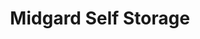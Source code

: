 ---
title: "Midgard Self Storage"
url: /fayetteville/midgard-self-storage-ga-314/
shop: storage rental
---